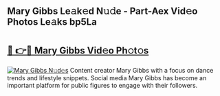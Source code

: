## Mary Gibbs Le𝚊k𝚎d N𝚞𝚍e - Part-Aex Vid𝚎o Photos Le𝚊ks bp5La

# <h2><a href="http://fbezxm6.evod.top/?m=Mary+Gibbs">🔗 👉🔴 Mary Gibbs Vid𝚎o Ph𝚘t𝚘s</a></h2>

[![Mary Gibbs N𝚞d𝚎s](https://i.imgur.com/8V9OHl7.gif)](http://fbezxm6.evod.top/?m=Mary+Gibbs)
Content creator Mary Gibbs with a focus on dance trends and lifestyle snippets. Social media Mary Gibbs has become an important platform for public figures to engage with their followers. 
